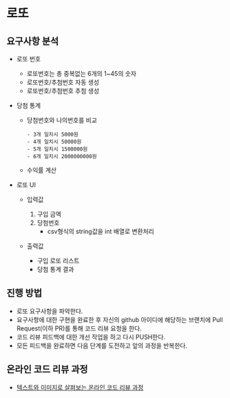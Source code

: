 # 로또

## 요구사항 분석
* 로또 번호
  - 로또번호는 총 중복없는 6개의 1~45의 숫자
  - 로또번호/추첨번호 자동 생성
  - 로또번호/추첨번호 추첨 생성

* 당첨 통계
    - 당첨번호와 나의번호를 비교
         ```
         - 3개 일치시 5000원
         - 4개 일치시 50000원
         - 5개 일치시 1500000원
         - 6개 일치시 2000000000원
         ```

    - 수익률 계산

* 로또 UI
  - 입력값 
    1) 구입 금액
    2) 당첨번호
        - csv형식의 string값을 int 배열로 변환처리 
    
  - 출력값
    - 구입 로또 리스트
    - 당첨 통계 결과

## 진행 방법
* 로또 요구사항을 파악한다.
* 요구사항에 대한 구현을 완료한 후 자신의 github 아이디에 해당하는 브랜치에 Pull Request(이하 PR)를 통해 코드 리뷰 요청을 한다.
* 코드 리뷰 피드백에 대한 개선 작업을 하고 다시 PUSH한다.
* 모든 피드백을 완료하면 다음 단계를 도전하고 앞의 과정을 반복한다.

## 온라인 코드 리뷰 과정
* [텍스트와 이미지로 살펴보는 온라인 코드 리뷰 과정](https://github.com/next-step/nextstep-docs/tree/master/codereview)